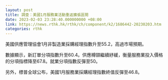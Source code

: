 ```yaml
---
layout: post
title: 調查：美國1月服務業活動重返擴張區間
date: 2023-02-03 23:28:40.000000000 +08:00
link: https://news.rthk.hk/rthk/ch/component/k2/1686442-20230203.htm
categories: rthk
---
```


美國供應管理協會1月非製造業採購經理指數升至55.2，高過市場預期。

數據顯示，新訂單分項指數升至60.4。供應樽頸繼續紓緩，衡量服務業投入價格的分項指標降至67.8。就業分項指數反彈至50。

另外，標普全球公布，美國1月服務業採購經理指數終值反彈至46.8。
